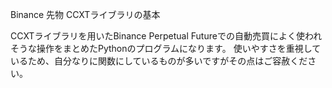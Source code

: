 Binance 先物 CCXTライブラリの基本

CCXTライブラリを用いたBinance Perpetual Futureでの自動売買によく使われそうな操作をまとめたPythonのプログラムになります。
使いやすさを重視しているため、自分なりに関数にしているものが多いですがその点はご容赦ください。

